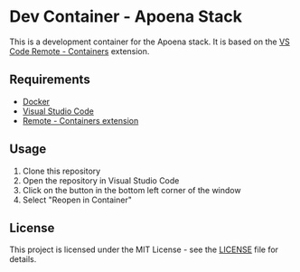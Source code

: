 # Dev Container - Apoena Stack

This is a development container for the Apoena stack. It is based on the [VS Code Remote - Containers](https://code.visualstudio.com/docs/remote/containers) extension.

## Requirements

- [Docker](https://www.docker.com/)
- [Visual Studio Code](https://code.visualstudio.com/)
- [Remote - Containers extension](https://marketplace.visualstudio.com/items?itemName=ms-vscode-remote.remote-containers)

## Usage

1. Clone this repository
2. Open the repository in Visual Studio Code
3. Click on the button in the bottom left corner of the window
4. Select "Reopen in Container"

## License

This project is licensed under the MIT License - see the [LICENSE](LICENSE) file for details.
